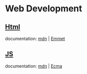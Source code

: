 # Web Development

## [Html](https://github.com/MDAAMIRAHMED/Web-Development/tree/main/Html)
documentation: [mdn](https://developer.mozilla.org/en-US/) | [Emmet](https://docs.emmet.io/abbreviations/)
## [JS](https://github.com/MDAAMIRAHMED/Web-Development/tree/main/JS)
documentation: [mdn](https://developer.mozilla.org/en-US/) | [Ecma](https://tc39.es/ecma262/)
